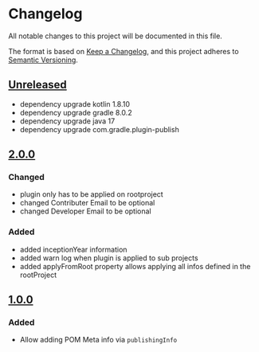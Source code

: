 # Changelog

All notable changes to this project will be documented in this file.

The format is based on [Keep a Changelog](https://keepachangelog.com/en/1.0.0/), and this project adheres
to [Semantic Versioning](https://semver.org/spec/v2.0.0.html).

## [Unreleased]

- dependency upgrade kotlin 1.8.10
- dependency upgrade gradle 8.0.2
- dependency upgrade java 17
- dependency upgrade com.gradle.plugin-publish

## [2.0.0]

### Changed

- plugin only has to be applied on rootproject
- changed Contributer Email to be optional
- changed Developer Email to be optional

### Added

- added inceptionYear information
- added warn log when plugin is applied to sub projects
- added applyFromRoot property allows applying all infos defined in the rootProject

## [1.0.0]

### Added

- Allow adding POM Meta info via ```publishingInfo```

[unreleased]: https://github.com/hndrs/gradle-publishing-info-plugin/compare/v1.0.0...HEAD

[2.0.0]: https://github.com/hndrs/gradle-publishing-info-plugin/compare/a9b56be382ab065e05c602815dba1d77536f6595...v2.0.0

[1.0.0]: https://github.com/hndrs/gradle-publishing-info-plugin/compare/a9b56be382ab065e05c602815dba1d77536f6595...v1.0.0

